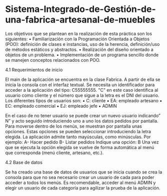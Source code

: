 # Sistema-Integrado-de-Gestión-de-una-fabrica-artesanal-de-muebles

Los objetivos que se plantean en la realización de esta práctica son los siguientes:
• Familiarización con la Programación Orientada a Objetos (POO): definición de clases e instancias, uso
de la herencia, definición/uso de métodos estáticos y abstractos.
• Realización del diseño orientado a objetos de un problema.
• Implementación de un programa sencillo donde se manejen conceptos relacionados con POO.

4.1 Requerimientos de inicio

El main de la aplicación se encuentra en la clase Fabrica. A partir de ella se inicia la
consola con el interfaz textual. Se necesita un identificador para acceder a la aplicación
del tipo: C55555555. "C" en este caso identifica al usuario como cliente y el número que
sigue a la letra es el DNI del usuario.
Los diferentes tipos de usuarios son:
▪ C: cliente
▪ EA: empleado artesano
▪ EC: empleado comercial
▪ EJ: empleado jefe
▪ ADMIN

En el caso de no tener usuario se puede crear un nuevo usuario indicando” N” y acto
seguido introduciendo uno a uno los datos pedidos por pantalla.
Para moverse dentro de los menús, se muestran por pantalla unas opciones. Estas
opciones se pueden seleccionar introduciendo la letra elegida. La aplicación admite
tanto mayúsculas, como minúsculas.
Por ejemplo:
A- Hacer pedido
B- Listar pedidos
Indique una opción: B
Una vez que se ejecuta la opción elegida se vuelve de forma automática al menú que
corresponda (menú cliente, artesano, etc.).

4.2 Base de datos

Se ha creado una base de datos de usuarios que se inicia cuando se crea la consola
para que no sea necesario crear un usuario de cada para poder acceder a todos los
menús.
Es recomendable, acceder al menú ADMIN y elegir un usuario de cada categoría para
agilizar la prueba de la aplicación.
